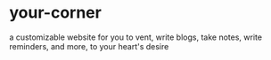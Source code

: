 # your-corner

a customizable website for you to vent, write blogs, take notes, write reminders, and more, to your heart's desire
